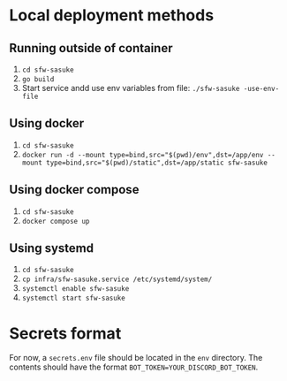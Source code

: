 # Local deployment methods

## Running outside of container
1. `cd sfw-sasuke`
2. `go build`
3. Start service andd use env variables from file: `./sfw-sasuke -use-env-file`

## Using docker
1. `cd sfw-sasuke`
2. `docker run -d --mount type=bind,src="$(pwd)/env",dst=/app/env --mount type=bind,src="$(pwd)/static",dst=/app/static sfw-sasuke`

## Using docker compose
1. `cd sfw-sasuke`
2. `docker compose up`

## Using systemd
1. `cd sfw-sasuke`
2. `cp infra/sfw-sasuke.service /etc/systemd/system/`
3. `systemctl enable sfw-sasuke`
4. `systemctl start sfw-sasuke`

# Secrets format
For now, a `secrets.env` file should be located in the `env` directory. The contents should have the format `BOT_TOKEN=YOUR_DISCORD_BOT_TOKEN`.
